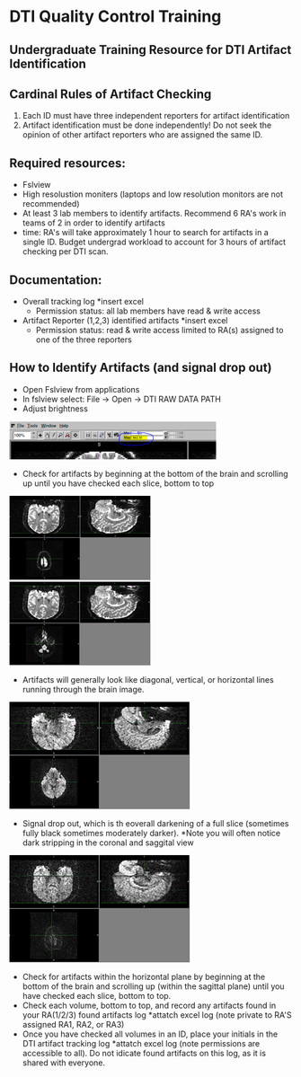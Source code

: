 # DTI Quality Control Training 
## Undergraduate Training Resource for DTI Artifact Identification


## Cardinal Rules of Artifact Checking
1. Each ID must have three independent reporters for artifact identification
1. Artifact identification must be done independently! Do not seek the opinion of other artifact reporters who are assigned the same ID. 

## Required resources: 
- Fslview
- High resolustion moniters (laptops and low resolution monitors are not recommended)
- At least 3 lab members to identify artifacts. Recommend 6 RA's work in teams of 2 in order to identify artifacts
- time: RA's will take approximately 1 hour to search for artifacts in a single ID. Budget undergrad workload to account for 3 hours of artifact checking per DTI scan. 


## Documentation: 
- Overall tracking log *insert excel
    - Permission status: all lab members have read & write access
- Artifact Reporter (1,2,3) identified artifacts *insert excel
    - Permission status: read & write access limited to RA(s) assigned to one of the three reporters
    
    
## How to Identify Artifacts (and signal drop out)
- Open Fslview from applications
- In fslview select: File -> Open -> DTI RAW DATA PATH
- Adjust brightness

<!--the below code is how you center an image and add an image--> 

![Image](brightness.png)
- Check for artifacts by beginning at the bottom of the brain and scrolling up until you have checked each slice, bottom to top

![Image](artifact1.png) ![Image](artifact2.png)
- Artifacts will generally look like diagonal, vertical, or horizontal lines running through the brain image.


![Image](artifact3.png)
- Signal drop out, which is th eoverall darkening of a full slice (sometimes fully black sometimes moderately darker). *Note you will often notice dark stripping in the coronal and saggital view

![Image](artifact4.png)
- Check for artifacts within the horizontal plane by beginning at the bottom of the brain and scrolling up (within the sagittal plane)  until you have checked each slice, bottom to top. 
- Check each volume, bottom to top, and record any artifacts found in your RA(1/2/3) found artifacts log *attatch excel log (note private to RA'S assigned RA1, RA2, or RA3)
- Once you have checked all volumes in an ID, place your initials in the DTI artifact tracking log *attatch excel log (note permissions are accessible to all). Do not idicate found artifacts on this log, as it is shared with everyone.
